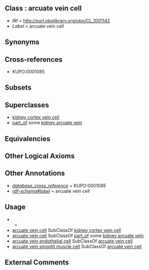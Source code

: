 
## Class : arcuate vein cell

 * *IRI* = http://purl.obolibrary.org/obo/CL_1001142
 * *Label* = arcuate vein cell

## Synonyms


## Cross-references

 * KUPO:0001085

## Subsets


## Superclasses

 * [kidney cortex vein cell](../../CL/52/CL_1001052.md)
 * [part_of](../../BFO/50/BFO_0000050.md) some [kidney arcuate vein](../../UBERON/19/UBERON_0004719.md)

## Equivalencies


## Other Logical Axioms


## Other Annotations

 * *[database_cross_reference](../../ef/oboInOwl#hasDbXref.md)* = KUPO:0001085
 * *[rdf-schema#label](../../el/rdf-schema#label.md)* = arcuate vein cell

## Usage

 * -
 * [arcuate vein cell](../../CL/42/CL_1001142.md) SubClassOf [kidney cortex vein cell](../../CL/52/CL_1001052.md)
 * [arcuate vein cell](../../CL/42/CL_1001142.md) SubClassOf [part_of](../../BFO/50/BFO_0000050.md) some [kidney arcuate vein](../../UBERON/19/UBERON_0004719.md)
 * [arcuate vein endothelial cell](../../CL/20/CL_1001220.md) SubClassOf [arcuate vein cell](../../CL/42/CL_1001142.md)
 * [arcuate vein smooth muscle cell](../../CL/21/CL_1001221.md) SubClassOf [arcuate vein cell](../../CL/42/CL_1001142.md)

## External Comments

